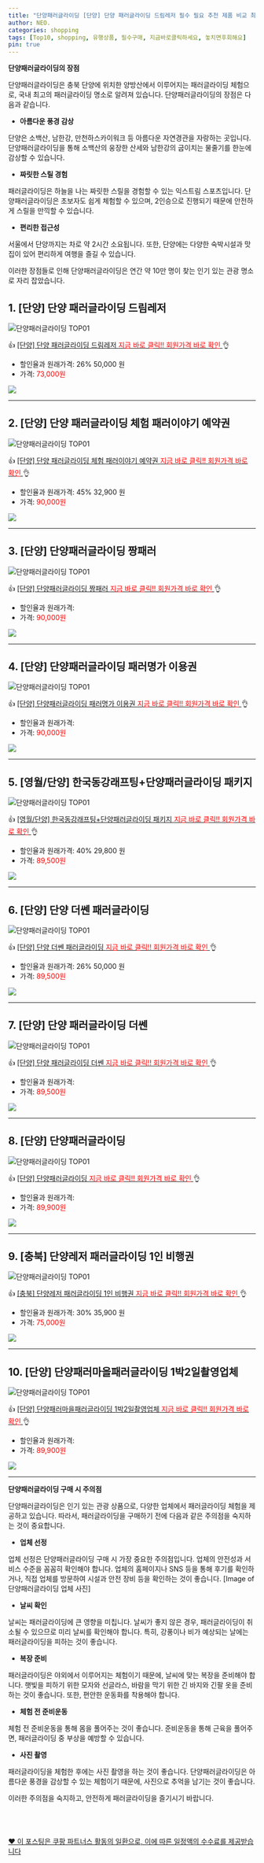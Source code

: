 ```yaml
---
title: "단양패러글라이딩 [단양] 단양 패러글라이딩 드림레저 필수 필요 추천 제품 비교 최저 가격 비교 장점 구매 후기 구매평"
author: NEO.
categories: shopping
tags: [Top10, shopping, 유행상품, 필수구매, 지금바로클릭하세요, 놓치면후회해요]
pin: true
---
```

**단양패러글라이딩의 장점**

단양패러글라이딩은 충북 단양에 위치한 양방산에서 이루어지는 패러글라이딩 체험으로, 국내 최고의 패러글라이딩 명소로 알려져 있습니다. 단양패러글라이딩의 장점은 다음과 같습니다.

* **아름다운 풍경 감상**

단양은 소백산, 남한강, 만천하스카이워크 등 아름다운 자연경관을 자랑하는 곳입니다. 단양패러글라이딩을 통해 소백산의 웅장한 산세와 남한강의 굽이치는 물줄기를 한눈에 감상할 수 있습니다.

* **짜릿한 스릴 경험**

패러글라이딩은 하늘을 나는 짜릿한 스릴을 경험할 수 있는 익스트림 스포츠입니다. 단양패러글라이딩은 초보자도 쉽게 체험할 수 있으며, 2인승으로 진행되기 때문에 안전하게 스릴을 만끽할 수 있습니다.

* **편리한 접근성**

서울에서 단양까지는 차로 약 2시간 소요됩니다. 또한, 단양에는 다양한 숙박시설과 맛집이 있어 편리하게 여행을 즐길 수 있습니다.

이러한 장점들로 인해 단양패러글라이딩은 연간 약 10만 명이 찾는 인기 있는 관광 명소로 자리 잡았습니다.

   

## 1. [단양] 단양 패러글라이딩 드림레저

![단양패러글라이딩 TOP01](https://thumbnail8.coupangcdn.com/thumbnails/remote/490x490ex/image/travel_reactor/travelSeller/common/A00186751/3f986f8e-6f0f-4879-a6dc-3ad5ee68e7b5.jpg)


👍 [[단양] 단양 패러글라이딩 드림레저 <font color=red> 지금 바로 클릭!! 회원가격 바로 확인 </font> ](https://link.coupang.com/re/AFFTDP?lptag=AF3617701&subid=GithubCoopas&pageKey=178114261&traceid=V0-153&itemId=None&vendorItemId=None) 👌 


- 할인율과 원래가격: 26%  50,000   원
- 가격: <span style='color:red'>73,000원</span>

[![](/discount_price.png)](https://link.coupang.com/re/AFFTDP?lptag=AF3617701&subid=GithubCoopas&pageKey=178114261&traceid=V0-153&itemId=None&vendorItemId=None)

---


   

## 2. [단양] 단양 패러글라이딩 체험 패러이야기 예약권

![단양패러글라이딩 TOP01](https://thumbnail7.coupangcdn.com/thumbnails/remote/490x490ex/image/travel_reactor/travelSeller/common/A00674667/605aff3c-543e-4167-b00a-dceb1b88ce0d.jpg)


👍 [[단양] 단양 패러글라이딩 체험 패러이야기 예약권 <font color=red> 지금 바로 클릭!! 회원가격 바로 확인 </font> ](https://link.coupang.com/re/AFFTDP?lptag=AF3617701&subid=GithubCoopas&pageKey=10000000678011&traceid=V0-153&itemId=None&vendorItemId=None) 👌 


- 할인율과 원래가격: 45%  32,900   원
- 가격: <span style='color:red'>90,000원</span>

[![](/discount_price.png)](https://link.coupang.com/re/AFFTDP?lptag=AF3617701&subid=GithubCoopas&pageKey=10000000678011&traceid=V0-153&itemId=None&vendorItemId=None)

---


   

## 3. [단양] 단양패러글라이딩 짱패러

![단양패러글라이딩 TOP01](https://thumbnail6.coupangcdn.com/thumbnails/remote/490x490ex/image/travel_reactor/travelSeller/common/A00186605/f536ec9c-bc0c-421a-b925-eaaeb328aa09.jpg)


👍 [[단양] 단양패러글라이딩 짱패러 <font color=red> 지금 바로 클릭!! 회원가격 바로 확인 </font> ](https://link.coupang.com/re/AFFTDP?lptag=AF3617701&subid=GithubCoopas&pageKey=178107595&traceid=V0-153&itemId=None&vendorItemId=None) 👌 


- 할인율과 원래가격: 
- 가격: <span style='color:red'>90,000원</span>

[![](/discount_price.png)](https://link.coupang.com/re/AFFTDP?lptag=AF3617701&subid=GithubCoopas&pageKey=178107595&traceid=V0-153&itemId=None&vendorItemId=None)

---


   

## 4. [단양] 단양패러글라이딩 패러명가 이용권

![단양패러글라이딩 TOP01](https://thumbnail10.coupangcdn.com/thumbnails/remote/490x490ex/image/travel_reactor/travelSeller/common/A00203138/7e303baf-7b18-461a-ac9f-1be18342ec0b.jpg)


👍 [[단양] 단양패러글라이딩 패러명가 이용권 <font color=red> 지금 바로 클릭!! 회원가격 바로 확인 </font> ](https://link.coupang.com/re/AFFTDP?lptag=AF3617701&subid=GithubCoopas&pageKey=231626645&traceid=V0-153&itemId=None&vendorItemId=None) 👌 


- 할인율과 원래가격: 
- 가격: <span style='color:red'>90,000원</span>

[![](/discount_price.png)](https://link.coupang.com/re/AFFTDP?lptag=AF3617701&subid=GithubCoopas&pageKey=231626645&traceid=V0-153&itemId=None&vendorItemId=None)

---


   

## 5. [영월/단양] 한국동강래프팅+단양패러글라이딩 패키지

![단양패러글라이딩 TOP01](https://thumbnail10.coupangcdn.com/thumbnails/remote/490x490ex/image/travel_reactor/travelSeller/common/A00197211/c198cd8b-c5b3-4ed1-8176-0ffc0196cef6.png)


👍 [[영월/단양] 한국동강래프팅+단양패러글라이딩 패키지 <font color=red> 지금 바로 클릭!! 회원가격 바로 확인 </font> ](https://link.coupang.com/re/AFFTDP?lptag=AF3617701&subid=GithubCoopas&pageKey=205936217&traceid=V0-153&itemId=None&vendorItemId=None) 👌 


- 할인율과 원래가격: 40%  29,800   원
- 가격: <span style='color:red'>89,500원</span>

[![](/discount_price.png)](https://link.coupang.com/re/AFFTDP?lptag=AF3617701&subid=GithubCoopas&pageKey=205936217&traceid=V0-153&itemId=None&vendorItemId=None)

---


   

## 6. [단양] 단양 더쎈 패러글라이딩

![단양패러글라이딩 TOP01](https://thumbnail7.coupangcdn.com/thumbnails/remote/490x490ex/image/travel_reactor/travelSeller/common/A00351315/2e948955-7489-4326-8cb4-32c40624447a.jpg)


👍 [[단양] 단양 더쎈 패러글라이딩 <font color=red> 지금 바로 클릭!! 회원가격 바로 확인 </font> ](https://link.coupang.com/re/AFFTDP?lptag=AF3617701&subid=GithubCoopas&pageKey=10000000567371&traceid=V0-153&itemId=None&vendorItemId=None) 👌 


- 할인율과 원래가격: 26%  50,000   원
- 가격: <span style='color:red'>89,500원</span>

[![](/discount_price.png)](https://link.coupang.com/re/AFFTDP?lptag=AF3617701&subid=GithubCoopas&pageKey=10000000567371&traceid=V0-153&itemId=None&vendorItemId=None)

---


   

## 7. [단양] 단양 패러글라이딩 더쎈

![단양패러글라이딩 TOP01](https://thumbnail7.coupangcdn.com/thumbnails/remote/490x490ex/image/travel_reactor/travelSeller/common/A00195268/fdfb5345-0d53-455c-a294-4de21369a013.jpg)


👍 [[단양] 단양 패러글라이딩 더쎈 <font color=red> 지금 바로 클릭!! 회원가격 바로 확인 </font> ](https://link.coupang.com/re/AFFTDP?lptag=AF3617701&subid=GithubCoopas&pageKey=207802249&traceid=V0-153&itemId=None&vendorItemId=None) 👌 


- 할인율과 원래가격: 
- 가격: <span style='color:red'>89,500원</span>

[![](/discount_price.png)](https://link.coupang.com/re/AFFTDP?lptag=AF3617701&subid=GithubCoopas&pageKey=207802249&traceid=V0-153&itemId=None&vendorItemId=None)

---


   

## 8. [단양] 단양패러글라이딩

![단양패러글라이딩 TOP01](https://thumbnail10.coupangcdn.com/thumbnails/remote/490x490ex/image/travel_reactor/travelSeller/common/A00900830/13c7d560-b627-4fef-9193-90069a622c49.jpg)


👍 [[단양] 단양패러글라이딩 <font color=red> 지금 바로 클릭!! 회원가격 바로 확인 </font> ](https://link.coupang.com/re/AFFTDP?lptag=AF3617701&subid=GithubCoopas&pageKey=10000001760124&traceid=V0-153&itemId=None&vendorItemId=None) 👌 


- 할인율과 원래가격: 
- 가격: <span style='color:red'>89,900원</span>

[![](/discount_price.png)](https://link.coupang.com/re/AFFTDP?lptag=AF3617701&subid=GithubCoopas&pageKey=10000001760124&traceid=V0-153&itemId=None&vendorItemId=None)

---


   

## 9. [충북] 단양레저 패러글라이딩 1인 비행권

![단양패러글라이딩 TOP01](https://thumbnail6.coupangcdn.com/thumbnails/remote/490x490ex/image/travel_reactor/travelSeller/common/A00428744/61bfaef6-aa16-4c86-83f8-1688efdc2051.jpg)


👍 [[충북] 단양레저 패러글라이딩 1인 비행권 <font color=red> 지금 바로 클릭!! 회원가격 바로 확인 </font> ](https://link.coupang.com/re/AFFTDP?lptag=AF3617701&subid=GithubCoopas&pageKey=10000002160454&traceid=V0-153&itemId=None&vendorItemId=None) 👌 


- 할인율과 원래가격: 30%  35,900   원
- 가격: <span style='color:red'>75,000원</span>

[![](/discount_price.png)](https://link.coupang.com/re/AFFTDP?lptag=AF3617701&subid=GithubCoopas&pageKey=10000002160454&traceid=V0-153&itemId=None&vendorItemId=None)

---


   

## 10. [단양] 단양패러마을패러글라이딩 1박2일촬영업체

![단양패러글라이딩 TOP01](https://thumbnail9.coupangcdn.com/thumbnails/remote/490x490ex/image/travel_reactor/travelSeller/common/A00893123/273a9602-f960-44d0-acae-efe485ded1b2.jpg)


👍 [[단양] 단양패러마을패러글라이딩 1박2일촬영업체 <font color=red> 지금 바로 클릭!! 회원가격 바로 확인 </font> ](https://link.coupang.com/re/AFFTDP?lptag=AF3617701&subid=GithubCoopas&pageKey=10000001757320&traceid=V0-153&itemId=None&vendorItemId=None) 👌 


- 할인율과 원래가격: 
- 가격: <span style='color:red'>89,900원</span>

[![](/discount_price.png)](https://link.coupang.com/re/AFFTDP?lptag=AF3617701&subid=GithubCoopas&pageKey=10000001757320&traceid=V0-153&itemId=None&vendorItemId=None)

---
**단양패러글라이딩 구매 시 주의점**

단양패러글라이딩은 인기 있는 관광 상품으로, 다양한 업체에서 패러글라이딩 체험을 제공하고 있습니다. 따라서, 패러글라이딩을 구매하기 전에 다음과 같은 주의점을 숙지하는 것이 중요합니다.

* **업체 선정**

업체 선정은 단양패러글라이딩 구매 시 가장 중요한 주의점입니다. 업체의 안전성과 서비스 수준을 꼼꼼히 확인해야 합니다. 업체의 홈페이지나 SNS 등을 통해 후기를 확인하거나, 직접 업체를 방문하여 시설과 안전 장비 등을 확인하는 것이 좋습니다.
[Image of 단양패러글라이딩 업체 사진]

* **날씨 확인**

날씨는 패러글라이딩에 큰 영향을 미칩니다. 날씨가 좋지 않은 경우, 패러글라이딩이 취소될 수 있으므로 미리 날씨를 확인해야 합니다. 특히, 강풍이나 비가 예상되는 날에는 패러글라이딩을 피하는 것이 좋습니다.

* **복장 준비**

패러글라이딩은 야외에서 이루어지는 체험이기 때문에, 날씨에 맞는 복장을 준비해야 합니다. 햇빛을 피하기 위한 모자와 선글라스, 바람을 막기 위한 긴 바지와 긴팔 옷을 준비하는 것이 좋습니다. 또한, 편안한 운동화를 착용해야 합니다.

* **체험 전 준비운동**

체험 전 준비운동을 통해 몸을 풀어주는 것이 좋습니다. 준비운동을 통해 근육을 풀어주면, 패러글라이딩 중 부상을 예방할 수 있습니다.

* **사진 촬영**

패러글라이딩을 체험한 후에는 사진 촬영을 하는 것이 좋습니다. 단양패러글라이딩은 아름다운 풍경을 감상할 수 있는 체험이기 때문에, 사진으로 추억을 남기는 것이 좋습니다.

이러한 주의점을 숙지하고, 안전하게 패러글라이딩을 즐기시기 바랍니다.<br><br><br><br><br> [ ❤  이 포스팅은 쿠팡 파트너스 활동의 일환으로, 이에 따른 일정액의 수수료를 제공받습니다](https://link.coupang.com/a/bcEFyh)